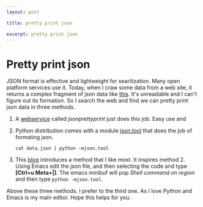 ```yaml
---
layout: post

title: pretty print json

excerpt: pretty print json
---
```


# Pretty print json

JSON format is effective and lightweight for searilization. Many open platform services
use it. Today, when I craw some data from a web site, it returns a complex fragment of json data like [this](http://weibo.com/aj/mblog/mbloglist?_wv=5&profile_ftype=1&count=50&_k=135486386688066&uid=1920061532&_t=0&__rnd=1354863930022). It's unreadable and I can't figure out its formation. So I search the web and find
we can pretty print json data in three methods.

1.  A [webservice](http://jsonprettyprint.com/) called *jsonprettyprint* just does this job. Easy use and 

2.  Python distribution comes with a module [json.tool](http://stackoverflow.com/questions/352098/how-to-pretty-print-json-script) that does the job of formating json. 

        cat data.json | python -mjson.tool

3.  This [blog](http://irreal.org/blog/?p=354) introduces a method that I like most. 
It inspires method 2. Using Emacs edit the json file, and then selecting the code and type **[Ctrl+u Meta+|]**. The emacs minibuf will pop *Shell command on region* and then
type `python -mjson.tool`.


Above these three methods. I prefer to the third one. As I love Python and Emacs is my main editor. Hope this helps for you.
  
 